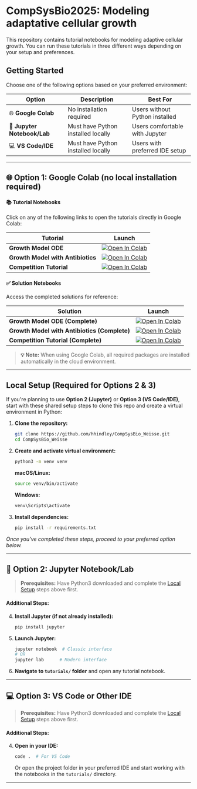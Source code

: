 # CompSysBio2025: Modeling adaptative cellular growth

This repository contains tutorial notebooks for modeling adaptive cellular growth. You can run these tutorials in three different ways depending on your setup and preferences.

## Getting Started

Choose one of the following options based on your preferred environment:

| Option | Description | Best For |
|--------|-------------|----------|
| 🌐 **Google Colab** | No installation required | Users without Python installed |
| 📓 **Jupyter Notebook/Lab** | Must have Python installed locally | Users comfortable with Jupyter |
| 💻 **VS Code/IDE** | Must have Python installed locally | Users with preferred IDE setup |

---

## 🌐 Option 1: Google Colab (no local installation required)

#### 📚 Tutorial Notebooks
Click on any of the following links to open the tutorials directly in Google Colab:

| Tutorial | Launch |
|----------|---------|
| **Growth Model ODE**  | <a href="https://colab.research.google.com/github/hhindley/CompSysBio_Weisse/blob/main/tutorials/growth_model_ode_tutorial.ipynb" target="_blank"><img src="https://colab.research.google.com/assets/colab-badge.svg" alt="Open In Colab"/></a> |
| **Growth Model with Antibiotics** | <a href="https://colab.research.google.com/github/hhindley/CompSysBio_Weisse/blob/main/tutorials/growth_model_inc_abx_tutorial.ipynb" target="_blank"><img src="https://colab.research.google.com/assets/colab-badge.svg" alt="Open In Colab"/></a> |
| **Competition Tutorial** | <a href="https://colab.research.google.com/github/hhindley/CompSysBio_Weisse/blob/main/tutorials/competition_tutorial.ipynb" target="_blank"><img src="https://colab.research.google.com/assets/colab-badge.svg" alt="Open In Colab"/></a> |

#### ✅ Solution Notebooks
Access the completed solutions for reference:

| Solution | Launch |
|----------|---------|
| **Growth Model ODE (Complete)** | <a href="https://colab.research.google.com/github/hhindley/CompSysBio_Weisse/blob/main/solutions/growth_model_ode_tutorial_complete.ipynb" target="_blank"><img src="https://colab.research.google.com/assets/colab-badge.svg" alt="Open In Colab"/></a> |
| **Growth Model with Antibiotics (Complete)** | <a href="https://colab.research.google.com/github/hhindley/CompSysBio_Weisse/blob/main/solutions/growth_model_inc_abx_tutorial_complete.ipynb" target="_blank"><img src="https://colab.research.google.com/assets/colab-badge.svg" alt="Open In Colab"/></a> |
| **Competition Tutorial (Complete)** | <a href="https://colab.research.google.com/github/hhindley/CompSysBio_Weisse/blob/main/solutions/competition_tutorial_complete.ipynb" target="_blank"><img src="https://colab.research.google.com/assets/colab-badge.svg" alt="Open In Colab"/></a> |

> **💡 Note:** When using Google Colab, all required packages are installed automatically in the cloud environment.

---

## Local Setup (Required for Options 2 & 3)

If you're planning to use **Option 2 (Jupyter)** or **Option 3 (VS Code/IDE)**, start with these shared setup steps to clone this repo and create a virtual environment in Python:

1. **Clone the repository:**
   ```bash
   git clone https://github.com/hhindley/CompSysBio_Weisse.git
   cd CompSysBio_Weisse
   ```

2. **Create and activate virtual environment:**
   ```bash
   python3 -m venv venv
   ```
   
   **macOS/Linux:**
   ```bash
   source venv/bin/activate
   ```
   
   **Windows:**
   ```bash
   venv\Scripts\activate
   ```

3. **Install dependencies:**
   ```bash
   pip install -r requirements.txt
   ```

*Once you've completed these steps, proceed to your preferred option below.*

---

## 📓 Option 2: Jupyter Notebook/Lab

> **Prerequisites:** Have Python3 downloaded and complete the [Local Setup](#local-setup-required-for-options-2--3) steps above first.

#### Additional Steps:

4. **Install Jupyter (if not already installed):**
   ```bash
   pip install jupyter
   ```

5. **Launch Jupyter:**
   ```bash
   jupyter notebook  # Classic interface
   # OR
   jupyter lab      # Modern interface
   ```

6. **Navigate to `tutorials/` folder** and open any tutorial notebook.

---

## 💻 Option 3: VS Code or Other IDE

> **Prerequisites:** Have Python3 downloaded and complete the [Local Setup](#local-setup-required-for-options-2--3) steps above first.

#### Additional Steps:

4. **Open in your IDE:**
   ```bash
   code .  # For VS Code
   ```
   
   Or open the project folder in your preferred IDE and start working with the notebooks in the `tutorials/` directory.

---

